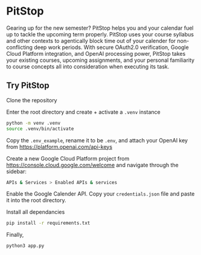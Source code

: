 # PitStop
Gearing up for the new semester? PitStop helps you and your calendar fuel up to tackle the upcoming term properly. PitStop uses your course syllabus and other contexts to agentically block time out of your calender for non-conflicting deep work periods. With secure OAuth2.0 verification, Google Cloud Platform integration, and OpenAI processing power, PitStop takes your existing courses, upcoming assignments, and your personal familiarity to course concepts all into consideration when executing its task. 

## Try PitStop

Clone the repository

Enter the root directory and create + activate a `.venv` instance
```bash
python -m venv .venv
source .venv/bin/activate
```

Copy the `.env_example`, rename it to be `.env`, and attach your OpenAI key from https://platform.openai.com/api-keys

Create a new Google Cloud Platform project from https://console.cloud.google.com/welcome and navigate through the sidebar:
```bash
APIs & Services > Enabled APIs & services 
```
Enable the Google Calender API. Copy your `credentials.json` file and paste it into the root directory.

Install all dependancies
```bash
pip install -r requirements.txt
```

Finally,
```bash
python3 app.py
```
